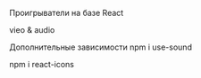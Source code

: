 Проигрыватели на базе React

vieo & audio

Дополнительные зависимости
npm i use-sound

npm i react-icons
